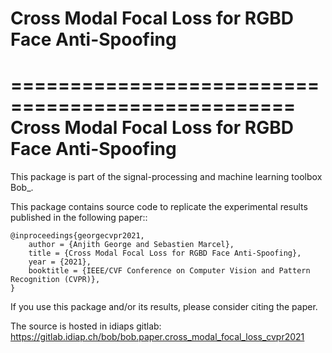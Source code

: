 # Cross Modal Focal Loss for RGBD Face Anti-Spoofing
==================================================
Cross Modal Focal Loss for RGBD Face Anti-Spoofing
==================================================

This package is part of the signal-processing and machine learning toolbox Bob_. 

This package contains source code to replicate the experimental results published in the following paper::

    @inproceedings{georgecvpr2021,
        author = {Anjith George and Sebastien Marcel},
        title = {Cross Modal Focal Loss for RGBD Face Anti-Spoofing},
        year = {2021},
        booktitle = {IEEE/CVF Conference on Computer Vision and Pattern Recognition (CVPR)},
    }

If you use this package and/or its results, please consider citing the paper.

The source is hosted in idiaps gitlab: https://gitlab.idiap.ch/bob/bob.paper.cross_modal_focal_loss_cvpr2021

